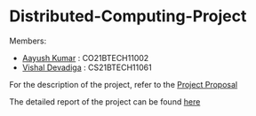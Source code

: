 # Distributed-Computing-Project

Members:

- [Aayush Kumar](https://github.com/Random-Bee) : CO21BTECH11002
- [Vishal Devadiga](https://github.com/SterbenVD) : CS21BTECH11061

For the description of the project, refer to the [Project Proposal](./mid_term_evaluation/idea.md)

The detailed report of the project can be found [here](./final-report/report.md)